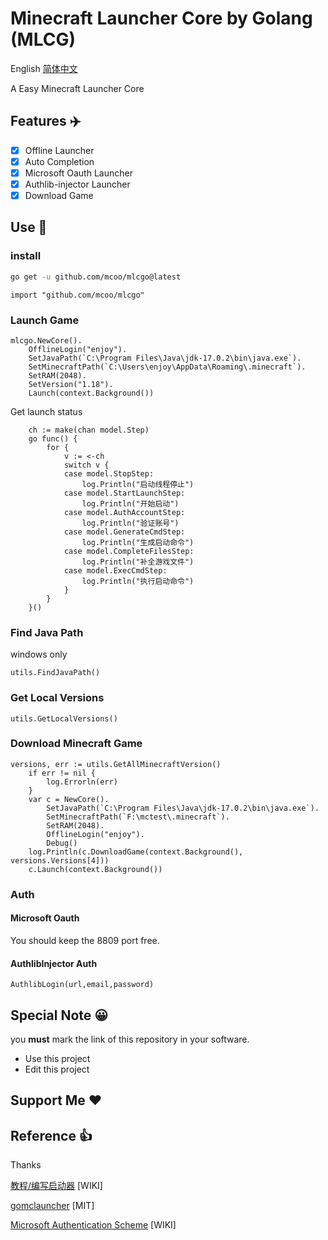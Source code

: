 # Minecraft Launcher Core by Golang (MLCG)

English [简体中文](README.zh.md)

A Easy Minecraft Launcher Core

## Features ✈️

- [x] Offline Launcher
- [x] Auto Completion
- [x] Microsoft Oauth Launcher
- [x] Authlib-injector Launcher
- [x] Download Game

## Use 🚀

### install

```sh
go get -u github.com/mcoo/mlcgo@latest
```

```golang
import "github.com/mcoo/mlcgo"
```

### Launch Game

```golang
mlcgo.NewCore().
    OfflineLogin("enjoy").
    SetJavaPath(`C:\Program Files\Java\jdk-17.0.2\bin\java.exe`).
    SetMinecraftPath(`C:\Users\enjoy\AppData\Roaming\.minecraft`).
    SetRAM(2048).
    SetVersion("1.18").
    Launch(context.Background())
```

Get launch status

```golang
    ch := make(chan model.Step)
    go func() {
		for {
			v := <-ch
			switch v {
			case model.StopStep:
				log.Println("启动线程停止")
			case model.StartLaunchStep:
				log.Println("开始启动")
			case model.AuthAccountStep:
				log.Println("验证账号")
			case model.GenerateCmdStep:
				log.Println("生成启动命令")
			case model.CompleteFilesStep:
				log.Println("补全游戏文件")
			case model.ExecCmdStep:
				log.Println("执行启动命令")
			}
		}
	}()
```

### Find Java Path

windows only

```golang
utils.FindJavaPath()
```

### Get Local Versions

```golang
utils.GetLocalVersions()
```

### Download Minecraft Game

```golang
versions, err := utils.GetAllMinecraftVersion()
	if err != nil {
		log.Errorln(err)
	}
	var c = NewCore().
		SetJavaPath(`C:\Program Files\Java\jdk-17.0.2\bin\java.exe`).
		SetMinecraftPath(`F:\mctest\.minecraft`).
		SetRAM(2048).
		OfflineLogin("enjoy").
		Debug()
	log.Println(c.DownloadGame(context.Background(), versions.Versions[4]))
	c.Launch(context.Background())
```

### Auth

#### Microsoft Oauth

You should keep the 8809 port free.

#### AuthlibInjector Auth

```golang
AuthlibLogin(url,email,password)
```

## Special Note 😀

you **must** mark the link of this repository in your software.

- Use this project
- Edit this project

## Support Me ❤️

## Reference 👍

Thanks

[教程/编写启动器](https://minecraft.fandom.com/zh/wiki/%E6%95%99%E7%A8%8B/%E7%BC%96%E5%86%99%E5%90%AF%E5%8A%A8%E5%99%A8) [WIKI]

[gomclauncher](https://github.com/xmdhs/gomclauncher) [MIT]

[Microsoft Authentication Scheme](https://wiki.vg/Microsoft_Authentication_Scheme) [WIKI]
